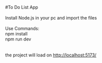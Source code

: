 #To Do List App<br/>
<br/>
Install Node.js in your pc and import the files<br/>
<br/>
Use Commands:<br/>
npm install<br/>
npm run dev<br/>
<br/><br/>
the project will load on [http://localhost:5173/](http://localhost:5173/)

 
 

